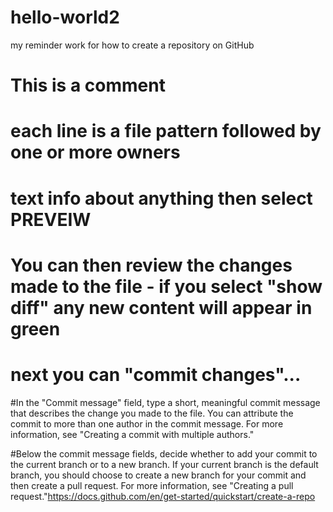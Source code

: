 # hello-world2
my reminder work for how to create a repository on GitHub
# This is a comment
# each line is a file pattern followed by one or more owners
# text info about anything then select PREVEIW
# You can then review the changes made to the file - if you select "show diff" any new content will appear in green

# next you can "commit changes"...
#In the "Commit message" field, type a short, meaningful commit message that describes the change you made to the file. You can attribute the commit to more than one author in the commit message. For more information, see "Creating a commit with multiple authors."

#Below the commit message fields, decide whether to add your commit to the current branch or to a new branch. If your current branch is the default branch, you should choose to create a new branch for your commit and then create a pull request. For more information, see "Creating a pull request."https://docs.github.com/en/get-started/quickstart/create-a-repo
